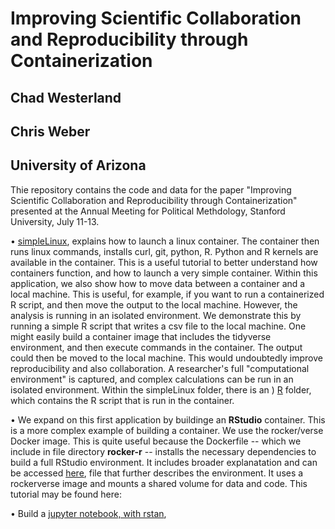# Improving Scientific Collaboration and Reproducibility through Containerization
## Chad Westerland
## Chris Weber
## University of Arizona

Thie repository contains the code and data for the paper "Improving Scientific Collaboration and Reproducibility through Containerization" presented at the Annual Meeting for Political Methdology, Stanford University, July 11-13. 


$\bullet$ <a href="https://github.com/crweber9874/containers_ps/blob/main/rocker-r/buildRstudio.md">simpleLinux</a>,
 explains how to launch a linux container. The container then runs linux commands, installs curl, git, python, R. Python and R kernels are available in the container. This is a useful tutorial to better understand how containers function, and how to launch a very simple container. Within this application, we also show how to move data between a container and a local machine. This is useful, for example, if you want to run a containerized R script, and then move the output to the local machine. However, the analysis is running in an isolated environment. We demonstrate this by running a simple R script that writes a csv file to the local machine. One might easily build a container image that includes the tidyverse environment, and then execute commands in the container. The output could then be moved to the local machine. This would undoubtedly improve reproducibility and also collaboration. A researcher's full "computational environment" is captured, and complex calculations can be run in an isolated environment. Within the simpleLinux folder, there is an ) <a href="https://github.com/crweber9874/containers_ps/blob/main/simpleLinux/R/buildR.md">R</a> folder, which contains the R script that is run in the container.
 

$\bullet$ We expand on this first application by buildinge an **RStudio** container. This is a more complex example of building a container. We use the rocker/verse Docker image. This is quite useful because the Dockerfile -- which we include in file directory **rocker-r** -- installs the necessary dependencies to build a full RStudio environment. It includes broader explanatation and can be accessed <a href="https://github.com/crweber9874/containers_ps/blob/main/rocker-r/buildRstudio.md">here</a>,  file that further describes the environment. It uses a rockerverse image and mounts a shared volume for data and code. This tutorial may be found here:

$\bullet$ Build a <a href="https://github.com/crweber9874/containers_ps/blob/main/jupyter/buildJupyter.md">jupyter notebook, with rstan</a>,


